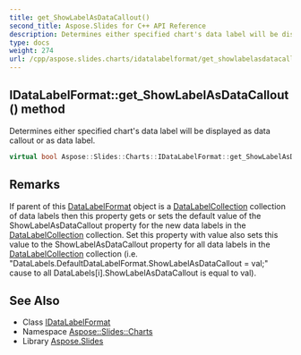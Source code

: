 ```yaml
---
title: get_ShowLabelAsDataCallout()
second_title: Aspose.Slides for C++ API Reference
description: Determines either specified chart's data label will be displayed as data callout or as data label.
type: docs
weight: 274
url: /cpp/aspose.slides.charts/idatalabelformat/get_showlabelasdatacallout/
---
```

## IDataLabelFormat::get_ShowLabelAsDataCallout() method


Determines either specified chart's data label will be displayed as data callout or as data label.

```cpp
virtual bool Aspose::Slides::Charts::IDataLabelFormat::get_ShowLabelAsDataCallout()=0
```

## Remarks


If parent of this [DataLabelFormat](../../datalabelformat/) object is a [DataLabelCollection](../../datalabelcollection/) collection of data labels then this property gets or sets the default value of the ShowLabelAsDataCallout property for the new data labels in the [DataLabelCollection](../../datalabelcollection/) collection. Set this property with value also sets this value to the ShowLabelAsDataCallout property for all data labels in the [DataLabelCollection](../../datalabelcollection/) collection (i.e. \"DataLabels.DefaultDataLabelFormat.ShowLabelAsDataCallout = val;\" cause to all DataLabels[i].ShowLabelAsDataCallout is equal to val). 
## See Also

* Class [IDataLabelFormat](./)
* Namespace [Aspose::Slides::Charts](../)
* Library [Aspose.Slides](../../)
